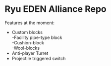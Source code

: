# Ryu EDEN Alliance Repo

Features at the moment:

- Custom blocks<br>
	-Facility pipe-type block<br>
	-Cushion-block<br>
	-Wool-blocks<br>
- Anti-player Turret
- Projectile triggered switch

